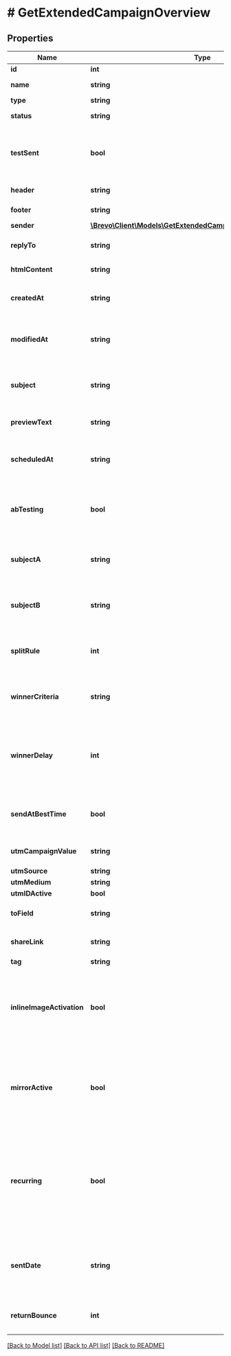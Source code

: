 # # GetExtendedCampaignOverview

## Properties

Name | Type | Description | Notes
------------ | ------------- | ------------- | -------------
**id** | **int** | ID of the campaign |
**name** | **string** | Name of the campaign |
**type** | **string** | Type of campaign |
**status** | **string** | Status of the campaign |
**testSent** | **bool** | Retrieved the status of test email sending. (true&#x3D;Test email has been sent  false&#x3D;Test email has not been sent) |
**header** | **string** | Header of the campaign |
**footer** | **string** | Footer of the campaign |
**sender** | [**\Brevo\Client\Models\GetExtendedCampaignOverviewAllOfSender**](GetExtendedCampaignOverviewAllOfSender.md) |  |
**replyTo** | **string** | Email defined as the \&quot;Reply to\&quot; of the campaign |
**htmlContent** | **string** | HTML content of the campaign |
**createdAt** | **string** | Creation UTC date-time of the campaign (YYYY-MM-DDTHH:mm:ss.SSSZ) |
**modifiedAt** | **string** | UTC date-time of last modification of the campaign (YYYY-MM-DDTHH:mm:ss.SSSZ) |
**subject** | **string** | Subject of the campaign. Only available if &#x60;abTesting&#x60; flag of the campaign is &#x60;false&#x60; | [optional]
**previewText** | **string** | Preview text or preheader of the email campaign | [optional]
**scheduledAt** | **string** | UTC date-time on which campaign is scheduled (YYYY-MM-DDTHH:mm:ss.SSSZ) | [optional]
**abTesting** | **bool** | Status of A/B Test for the campaign. abTesting &#x3D; false means it is disabled, &amp; abTesting &#x3D; true means it is enabled. | [optional]
**subjectA** | **string** | Subject A of the ab-test campaign. Only available if &#x60;abTesting&#x60; flag of the campaign is &#x60;true&#x60; | [optional]
**subjectB** | **string** | Subject B of the ab-test campaign. Only available if &#x60;abTesting&#x60; flag of the campaign is &#x60;true&#x60; | [optional]
**splitRule** | **int** | The size of your ab-test groups. Only available if &#x60;abTesting&#x60; flag of the campaign is &#x60;true&#x60; | [optional]
**winnerCriteria** | **string** | Criteria for the winning version. Only available if &#x60;abTesting&#x60; flag of the campaign is &#x60;true&#x60; | [optional]
**winnerDelay** | **int** | The duration of the test in hours at the end of which the winning version will be sent. Only available if &#x60;abTesting&#x60; flag of the campaign is &#x60;true&#x60; | [optional]
**sendAtBestTime** | **bool** | It is true if you have chosen to send your campaign at best time, otherwise it is false | [optional]
**utmCampaignValue** | **string** | utm parameter associated with campaign | [optional]
**utmSource** | **string** |  | [optional]
**utmMedium** | **string** |  | [optional]
**utmIDActive** | **bool** | utm id activate | [optional]
**toField** | **string** | Customisation of the \&quot;to\&quot; field of the campaign | [optional]
**shareLink** | **string** | Link to share the campaign on social medias | [optional]
**tag** | **string** | Tag of the campaign | [optional]
**inlineImageActivation** | **bool** | Status of inline image. inlineImageActivation &#x3D; false means image can’t be embedded, &amp; inlineImageActivation &#x3D; true means image can be embedded, in the email. | [optional]
**mirrorActive** | **bool** | Status of mirror links in campaign. mirrorActive &#x3D; false means mirror links are deactivated, &amp; mirrorActive &#x3D; true means mirror links are activated, in the campaign | [optional]
**recurring** | **bool** | FOR TRIGGER ONLY ! Type of trigger campaign.recurring &#x3D; false means contact can receive the same Trigger campaign only once, &amp; recurring &#x3D; true means contact can receive the same Trigger campaign several times | [optional]
**sentDate** | **string** | Sent UTC date-time of the campaign (YYYY-MM-DDTHH:mm:ss.SSSZ). Only available if &#39;status&#39; of the campaign is &#39;sent&#39; | [optional]
**returnBounce** | **int** | Total number of non-delivered campaigns for a particular campaign id. | [optional]

[[Back to Model list]](../../README.md#models) [[Back to API list]](../../README.md#endpoints) [[Back to README]](../../README.md)
